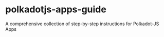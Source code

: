 # polkadotjs-apps-guide
A comprehensive collection of step-by-step instructions for Polkadot-JS Apps
